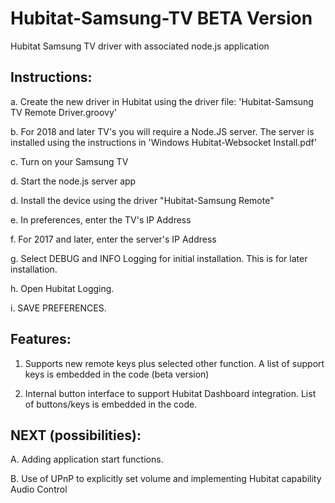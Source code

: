 # Hubitat-Samsung-TV BETA Version
Hubitat Samsung TV driver with associated node.js application

## Instructions:

a. Create the new driver in Hubitat using the driver file:  'Hubitat-Samsung TV Remote Driver.groovy'

b.  For 2018 and later TV's you will require a Node.JS server.  The server is installed using the instructions in 'Windows Hubitat-Websocket Install.pdf'

c. Turn on your Samsung TV

d.  Start the node.js server app

d.  Install the device using the driver "Hubitat-Samsung Remote"

e.  In preferences, enter the TV's IP Address

f.  For 2017 and later, enter the server's IP Address

g.  Select DEBUG and INFO Logging for initial installation.  This is for later installation.

h.  Open Hubitat Logging.

i.  SAVE PREFERENCES.

## Features:

1.  Supports new remote keys plus selected other function.  A list of support keys is embedded in the code (beta version)

2.  Internal button interface to support Hubitat Dashboard integration.  List of buttons/keys is embedded in the code.

## NEXT (possibilities):

A.  Adding application start functions.

B.  Use of UPnP to explicitly set volume and implementing Hubitat capability Audio Control
